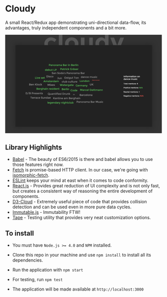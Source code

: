 # Cloudy
A small React/Redux app demonstrating uni-directional data-flow, its advantages, truly independent components and a bit more.

![alt Screenshot](https://github.com/alexandrethsilva/cloudy/blob/master/readme/cloudy.png "Screenshot")

## Library Highlights
* [Babel](http://babeljs.io) - The beauty of ES6/2015 is there and babel allows you to use those features right now.
* [Fetch](https://fetch.spec.whatwg.org) is promise-based HTTP client. In our case, we're going with [isomorphic-fetch](https://github.com/matthew-andrews/isomorphic-fetch).
* [ESLint](http://eslint.org) keeps your mind at east when it comes to code conformity.
* [React.js](https://facebook.github.io/react/index.html) - Provides great reduction of UI complexity and is not only fast, but creates a consistent way of reasoning the entire development of components.
* [D3-Cloud](https://github.com/jasondavies/d3-cloud) - Extremely useful piece of code that provides collision detection and can be used even in more pure data cycles.
* [Immutable.js](https://github.com/facebook/immutable-js) - Immutability FTW!
* [Tape](https://github.com/substack/tape) - Testing utility that provides very neat customization options.

## To install
* You must have `Node.js >= 4.0` and `NPM` installed.
* Clone this repo in your machine and use `npm install` to install all its dependencies.
* Run the application with `npm start`
* For testing, run `npm test`

* The application will be made available at `http://localhost:3000`
